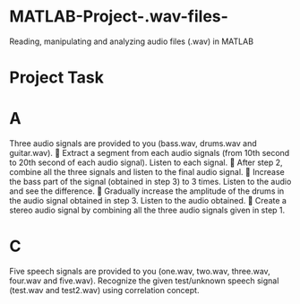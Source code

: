 # MATLAB-Project-.wav-files-
Reading, manipulating and analyzing audio files (.wav) in MATLAB

# Project Task

# A
Three audio signals are provided to you (bass.wav, drums.wav and guitar.wav).
 Extract a segment from each audio signals (from 10th second to 20th second of each audio signal). Listen to each signal.
 After step 2, combine all the three signals and listen to the final audio signal.
 Increase the bass part of the signal (obtained in step 3) to 3 times. Listen to the audio and see the difference.
 Gradually increase the amplitude of the drums in the audio signal obtained in step 3. Listen to the audio obtained.
 Create a stereo audio signal by combining all the three audio signals given in step 1.

# C
Five speech signals are provided to you (one.wav, two.wav, three.wav, four.wav and five.wav). Recognize the given test/unknown speech signal (test.wav and test2.wav) using correlation concept.
